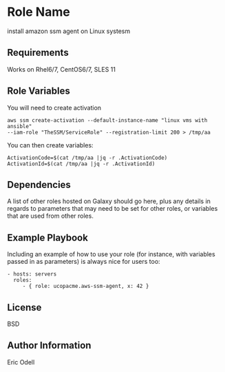 Role Name
=========

install amazon ssm agent on Linux systesm

Requirements
------------

Works on Rhel6/7, CentOS6/7, SLES 11

Role Variables
--------------

You will need to create activation 

```
aws ssm create-activation --default-instance-name "linux vms with ansible"
--iam-role "TheSSM/ServiceRole" --registration-limit 200 > /tmp/aa
```
You can then create variables:

```
ActivationCode=$(cat /tmp/aa |jq -r .ActivationCode)
ActivationId=$(cat /tmp/aa |jq -r .ActivationId)
 ```

Dependencies
------------

A list of other roles hosted on Galaxy should go here, plus any details in
regards to parameters that may need to be set for other roles, or variables that
are used from other roles.

Example Playbook
----------------

Including an example of how to use your role (for instance, with variables
passed in as parameters) is always nice for users too:

    - hosts: servers
      roles:
         - { role: ucopacme.aws-ssm-agent, x: 42 }

License
-------

BSD

Author Information
------------------

Eric Odell
